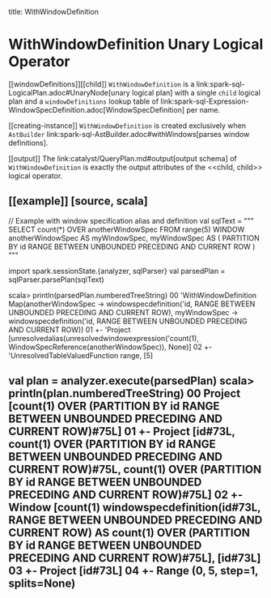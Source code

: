 title: WithWindowDefinition

# WithWindowDefinition Unary Logical Operator

[[windowDefinitions]][[child]]
`WithWindowDefinition` is a link:spark-sql-LogicalPlan.adoc#UnaryNode[unary logical plan] with a single `child` logical plan and a `windowDefinitions` lookup table of link:spark-sql-Expression-WindowSpecDefinition.adoc[WindowSpecDefinition] per name.

[[creating-instance]]
`WithWindowDefinition` is created exclusively when `AstBuilder` link:spark-sql-AstBuilder.adoc#withWindows[parses window definitions].

[[output]]
The link:catalyst/QueryPlan.md#output[output schema] of `WithWindowDefinition` is exactly the output attributes of the <<child, child>> logical operator.

[[example]]
[source, scala]
----
// Example with window specification alias and definition
val sqlText = """
  SELECT count(*) OVER anotherWindowSpec
  FROM range(5)
  WINDOW
    anotherWindowSpec AS myWindowSpec,
    myWindowSpec AS (
      PARTITION BY id
      RANGE BETWEEN UNBOUNDED PRECEDING AND CURRENT ROW
    )
"""

import spark.sessionState.{analyzer, sqlParser}
val parsedPlan = sqlParser.parsePlan(sqlText)

scala> println(parsedPlan.numberedTreeString)
00 'WithWindowDefinition Map(anotherWindowSpec -> windowspecdefinition('id, RANGE BETWEEN UNBOUNDED PRECEDING AND CURRENT ROW), myWindowSpec -> windowspecdefinition('id, RANGE BETWEEN UNBOUNDED PRECEDING AND CURRENT ROW))
01 +- 'Project [unresolvedalias(unresolvedwindowexpression('count(1), WindowSpecReference(anotherWindowSpec)), None)]
02    +- 'UnresolvedTableValuedFunction range, [5]

val plan = analyzer.execute(parsedPlan)
scala> println(plan.numberedTreeString)
00 Project [count(1) OVER (PARTITION BY id RANGE BETWEEN UNBOUNDED PRECEDING AND CURRENT ROW)#75L]
01 +- Project [id#73L, count(1) OVER (PARTITION BY id RANGE BETWEEN UNBOUNDED PRECEDING AND CURRENT ROW)#75L, count(1) OVER (PARTITION BY id RANGE BETWEEN UNBOUNDED PRECEDING AND CURRENT ROW)#75L]
02    +- Window [count(1) windowspecdefinition(id#73L, RANGE BETWEEN UNBOUNDED PRECEDING AND CURRENT ROW) AS count(1) OVER (PARTITION BY id RANGE BETWEEN UNBOUNDED PRECEDING AND CURRENT ROW)#75L], [id#73L]
03       +- Project [id#73L]
04          +- Range (0, 5, step=1, splits=None)
----
